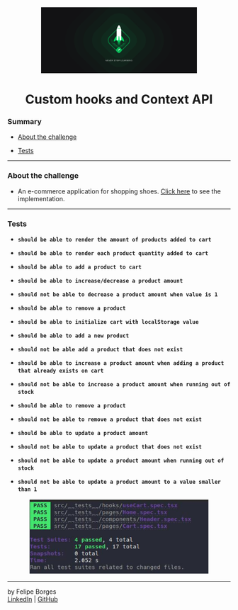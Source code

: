 <div align="center">
	<a href="https://pages.rocketseat.com.br/ignite" target="_blank">
		<img src="./.github/ignite.png" alt="Logo" width="70%""/>
	</a>
</div>

<div align="center">
	<h1>Custom hooks and Context API</h1>
</div>

### Summary

- [About the challenge](#about-the-challenge)

- [Tests](#Tests)
<hr>

### About the challenge

- An e-commerce application for shopping shoes. [Click here](https://github.com/felipejsborges/ignite-2th-challenge-reactjs-main/commit/b8516e8d00823b5eff2c253e24d070deb18b0eb2) to see the implementation.
<hr>

### Tests

- **`should be able to render the amount of products added to cart`**

- **`should be able to render each product quantity added to cart`**

- **`should be able to add a product to cart`**

- **`should be able to increase/decrease a product amount`**

- **`should not be able to decrease a product amount when value is 1`**

- **`should be able to remove a product`**

- **`should be able to initialize cart with localStorage value`**

- **`should be able to add a new product`**

- **`should not be able add a product that does not exist`**

- **`should be able to increase a product amount when adding a product that already exists on cart`**

- **`should not be able to increase a product amount when running out of stock`**

- **`should be able to remove a product`**

- **`should not be able to remove a product that does not exist`**

- **`should be able to update a product amount`**

- **`should not be able to update a product that does not exist`**

- **`should not be able to update a product amount when running out of stock`**

- **`should not be able to update a product amount to a value smaller than 1`**
 
<div align="center" style="margin-top: 16px;">	
	<img src="./.github/tests.jpeg" alt="tests" style="max-width:80%"/>
</div>
<hr>

by Felipe Borges<br>
[LinkedIn](https://www.linkedin.com/in/felipejsborges) | [GitHub](https://github.com/felipejsborges)

